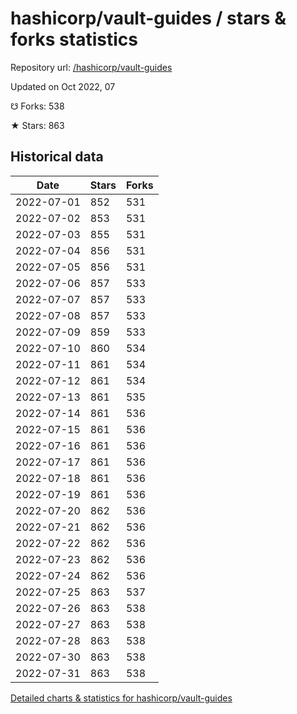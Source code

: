 # hashicorp/vault-guides / stars & forks statistics

Repository url: [/hashicorp/vault-guides](https://github.com/hashicorp/vault-guides)

Updated on Oct 2022, 07

☋ Forks: 538

★ Stars: 863

## Historical data
| Date | Stars | Forks |
|------|-------|-------|
| 2022-07-01 | 852 | 531 | 
| 2022-07-02 | 853 | 531 | 
| 2022-07-03 | 855 | 531 | 
| 2022-07-04 | 856 | 531 | 
| 2022-07-05 | 856 | 531 | 
| 2022-07-06 | 857 | 533 | 
| 2022-07-07 | 857 | 533 | 
| 2022-07-08 | 857 | 533 | 
| 2022-07-09 | 859 | 533 | 
| 2022-07-10 | 860 | 534 | 
| 2022-07-11 | 861 | 534 | 
| 2022-07-12 | 861 | 534 | 
| 2022-07-13 | 861 | 535 | 
| 2022-07-14 | 861 | 536 | 
| 2022-07-15 | 861 | 536 | 
| 2022-07-16 | 861 | 536 | 
| 2022-07-17 | 861 | 536 | 
| 2022-07-18 | 861 | 536 | 
| 2022-07-19 | 861 | 536 | 
| 2022-07-20 | 862 | 536 | 
| 2022-07-21 | 862 | 536 | 
| 2022-07-22 | 862 | 536 | 
| 2022-07-23 | 862 | 536 | 
| 2022-07-24 | 862 | 536 | 
| 2022-07-25 | 863 | 537 | 
| 2022-07-26 | 863 | 538 | 
| 2022-07-27 | 863 | 538 | 
| 2022-07-28 | 863 | 538 | 
| 2022-07-30 | 863 | 538 | 
| 2022-07-31 | 863 | 538 | 


[Detailed charts & statistics for hashicorp/vault-guides](https://reviewgithub.com/rep/hashicorp/vault-guides)
